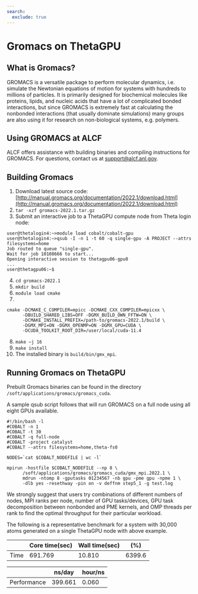```yaml
---
search:
  exclude: true
---
```


# Gromacs on ThetaGPU

## What is Gromacs?
GROMACS is a versatile package to perform molecular dynamics, i.e. simulate the Newtonian equations of motion for systems with hundreds to millions of particles. It is primarily designed for biochemical molecules like proteins, lipids, and nucleic acids that have a lot of complicated bonded interactions, but since GROMACS is extremely fast at calculating the nonbonded interactions (that usually dominate simulations) many groups are also using it for research on non-biological systems, e.g. polymers.

## Using GROMACS at ALCF
ALCF offers assistance with building binaries and compiling instructions for GROMACS. For questions, contact us at support@alcf.anl.gov.

## Building Gromacs

1. Download latest source code: [http://manual.gromacs.org/documentation/2022.1/download.html](http://manual.gromacs.org/documentation/2022.1/download.html)
2. ```tar -xzf gromacs-2022.1.tar.gz```
3. Submit an interactive job to a ThetaGPU compute node from Theta login node:
```
user@thetalogin4:~>module load cobalt/cobalt-gpu
user@thetalogin4:~>qsub -I -n 1 -t 60 -q single-gpu -A PROJECT --attrs filesystems=home
Job routed to queue "single-gpu".
Wait for job 10108666 to start...
Opening interactive session to thetagpu06-gpu0
...
user@thetagpu06:~$ 
```
4. ```cd gromacs-2022.1```
5. ```mkdir build```
6. ```module load cmake```
7. 
```
cmake -DCMAKE_C_COMPILER=mpicc -DCMAKE_CXX_COMPILER=mpicxx \
      -DBUILD_SHARED_LIBS=OFF -DGMX_BUILD_OWN_FFTW=ON \
      -DCMAKE_INSTALL_PREFIX=/path-to/gromacs-2022.1/build \
      -DGMX_MPI=ON -DGMX_OPENMP=ON -DGMX_GPU=CUDA \
      -DCUDA_TOOLKIT_ROOT_DIR=/user/local/cuda-11.4
```
8. ```make –j 16```
9. ```make install```
10. The installed binary is `build/bin/gmx_mpi`.

## Running Gromacs on ThetaGPU
Prebuilt Gromacs binaries can be found in the directory `/soft/applications/gromacs/gromacs_cuda`.

A sample qsub script follows that will run GROMACS on a full node using all eight GPUs available.

```
#!/bin/bash -l
#COBALT -n 1
#COBALT -t 30 
#COBALT -q full-node 
#COBALT -project catalyst 
#COBALT --attrs filesystems=home,theta-fs0

NODES=`cat $COBALT_NODEFILE | wc -l`

mpirun -hostfile $COBALT_NODEFILE --np 8 \
      /soft/applications/gromacs/gromacs_cuda/gmx_mpi.2022.1 \
      mdrun -ntomp 8 -gputasks 01234567 -nb gpu -pme gpu -npme 1 \
      -dlb yes -resethway -pin on -v deffnm step5_1 -g test.log
```
 
We strongly suggest that users try combinations of different numbers of nodes, MPI ranks per node, number of GPU tasks/devices, GPU task decomposition between nonbonded and PME kernels, and OMP threads per rank to find the optimal throughput for their particular workload.

The following is a representative benchmark for a system with 30,000 atoms generated on a single ThetaGPU node with above example.

| | Core time(sec)| Wall time(sec) | (%) | 
| ----------- | ----------- | ----------- | -- |
| Time | 691.769 | 10.810 | 6399.6 |

| | ns/day | hour/ns |
| -- | -- | -- |
| Performance | 399.661 | 0.060  |
